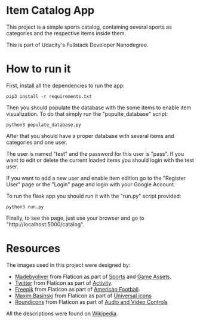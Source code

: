 # Item Catalog App

This project is a simple sports catalog, containing several sports as categories and the respective items inside them.

This is part of Udacity's Fullstack Developer Nanodegree.

# How to run it

First, install all the dependencies to run the app:

`pip3 install -r requirements.txt`

Then you should populate the database with the some items to enable item visualization. To do that simply run the "populte_database" script:

`python3 populate_database.py`

After that you should have a proper database with several items and categories and one user.

The user is named "test" and the password for this user is "pass". If you want to edit or delete the current loaded items you should login with the test user.

If you want to add a new user and enable item edition go to the "Register User" page or the "Login" page and login with your Google Account.

To run the flask app you should run it with the "run.py" script provided:

`python3 run.py`

Finally, to see the page, just use your browser and go to "http://localhost:5000/catalog".

# Resources

The images used in this project were designed by:
* [Madebyoliver](https://www.flaticon.com/authors/madebyoliver) from Flaticon as part of [Sports](https://www.flaticon.com/packs/sport) and [Game Assets](https://www.flaticon.com/packs/game-assets).
* [Twitter](https://www.flaticon.com/authors/twitter) from Flaticon as part of [Activity](https://www.flaticon.com/packs/activity).
* [Freepik](https://www.flaticon.com/authors/freepik) from Flaticon as part of [American Football](https://www.flaticon.com/packs/american-football-2).
* [Maxim Basinski](https://www.flaticon.com/authors/maxim-basinski) from Flaticon as part of [Universal icons](https://www.flaticon.com/packs/universal-icons)
* [Roundicons](https://www.flaticon.com/packs/audio-and-video-controls) from Flaticon as part of [Audio and Video Controls](https://www.flaticon.com/packs/audio-and-video-controls)

All the descriptions were found on [Wikipedia](https://en.wikipedia.org/wiki/Main_Page).
